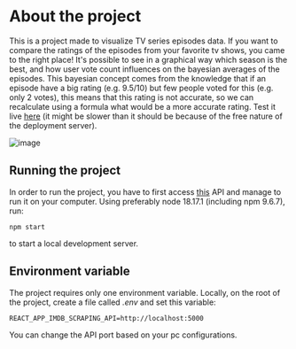 # About the project
This is a project made to visualize TV series episodes data. If you want to compare the ratings of the episodes from your favorite tv shows, you came to the right place! It's possible to see in a graphical way which season is the best, and how user vote count influences on the bayesian averages of the episodes. This bayesian concept comes from the knowledge that if an episode have a big rating (e.g. 9.5/10) but few people voted for this (e.g. only 2 votes), this means that this rating is not accurate, so we can recalculate using a formula what would be a more accurate rating. Test it live [here](https://imdb-tv-series-charts.vercel.app/) (it might be slower than it should be because of the free nature of the deployment server).

![image](https://github.com/isaacrpl7/IMDB-TV-Series-Charts/assets/50757880/dd18ddd4-48a2-43a0-8b28-36be555e1998)

## Running the project
In order to run the project, you have to first access [this](https://github.com/isaacrpl7/IMDBDataScraping) API and manage to run it on your computer.
Using preferably node 18.17.1 (including npm 9.6.7), run:
```
npm start
```
to start a local development server.

## Environment variable
The project requires only one environment variable. Locally, on the root of the project, create a file called _.env_ and set this variable:
```
REACT_APP_IMDB_SCRAPING_API=http://localhost:5000
```
You can change the API port based on your pc configurations.
